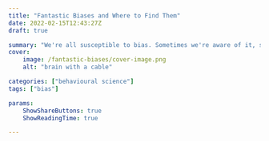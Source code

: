 ```yaml
---
title: "Fantastic Biases and Where to Find Them"
date: 2022-02-15T12:43:27Z
draft: true

summary: "We're all susceptible to bias. Sometimes we're aware of it, sometimes we're not. Let's take a look at some of the traps waiting for us and how we can avoid them."
cover: 
    image: /fantastic-biases/cover-image.png
    alt: "brain with a cable"

categories: ["behavioural science"]
tags: ["bias"]

params:
    ShowShareButtons: true
    ShowReadingTime: true

---
```


